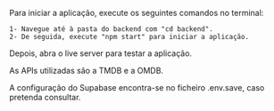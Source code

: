 Para iniciar a aplicação, execute os seguintes comandos no terminal:

    1- Navegue até à pasta do backend com "cd backend".
    2- De seguida, execute "npm start" para iniciar a aplicação.

Depois, abra o live server para testar a aplicação.

As APIs utilizadas são a TMDB e a OMDB.

A configuração do Supabase encontra-se no ficheiro .env.save, caso pretenda consultar.
